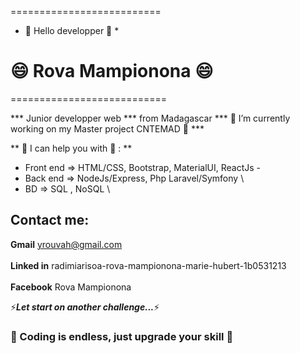 ==========================
*  👋 Hello developper 👋 *
#  😄 Rova Mampionona 😄
===========================

*** Junior developper web *** from Madagascar
*** 🔭 I’m currently working on my Master project  CNTEMAD 🔭 ***


**  🌱 I can help you with 📄 :  **  
- Front end => HTML/CSS, Bootstrap, MaterialUI, ReactJs  - 
- Back end => NodeJs/Express, Php Laravel/Symfony  \
- BD => SQL , NoSQL  \

## Contact me:
**Gmail**
 yrouvah@gmail.com <br>  
**Linked in**
  radimiarisoa-rova-mampionona-marie-hubert-1b0531213 <br>  
**Facebook**
 Rova Mampionona <br>  

⚡***Let start on another challenge...***⚡

### 📄 Coding is endless, just upgrade your skill 📄 ###
